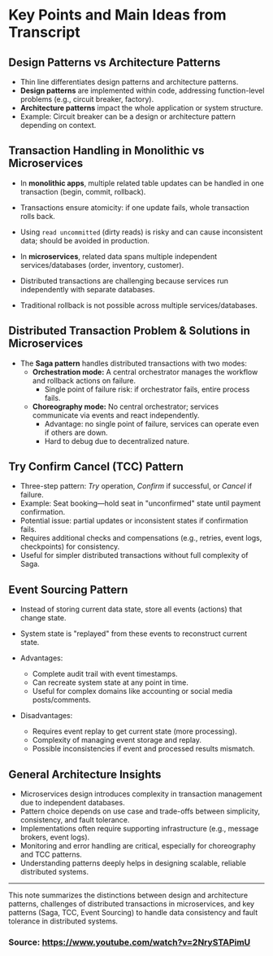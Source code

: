 # Key Points and Main Ideas from Transcript

## Design Patterns vs Architecture Patterns
- Thin line differentiates design patterns and architecture patterns.
- **Design patterns** are implemented within code, addressing function-level problems (e.g., circuit breaker, factory).
- **Architecture patterns** impact the whole application or system structure.
- Example: Circuit breaker can be a design or architecture pattern depending on context.

## Transaction Handling in Monolithic vs Microservices
- In **monolithic apps**, multiple related table updates can be handled in one transaction (begin, commit, rollback).
- Transactions ensure atomicity: if one update fails, whole transaction rolls back.
- Using `read uncommitted` (dirty reads) is risky and can cause inconsistent data; should be avoided in production.

- In **microservices**, related data spans multiple independent services/databases (order, inventory, customer).
- Distributed transactions are challenging because services run independently with separate databases.
- Traditional rollback is not possible across multiple services/databases.

## Distributed Transaction Problem & Solutions in Microservices
- The **Saga pattern** handles distributed transactions with two modes:
  - **Orchestration mode:** A central orchestrator manages the workflow and rollback actions on failure.
    - Single point of failure risk: if orchestrator fails, entire process fails.
  - **Choreography mode:** No central orchestrator; services communicate via events and react independently.
    - Advantage: no single point of failure, services can operate even if others are down.
    - Hard to debug due to decentralized nature.

## Try Confirm Cancel (TCC) Pattern
- Three-step pattern: *Try* operation, *Confirm* if successful, or *Cancel* if failure.
- Example: Seat booking—hold seat in "unconfirmed" state until payment confirmation.
- Potential issue: partial updates or inconsistent states if confirmation fails.
- Requires additional checks and compensations (e.g., retries, event logs, checkpoints) for consistency.
- Useful for simpler distributed transactions without full complexity of Saga.

## Event Sourcing Pattern
- Instead of storing current data state, store all events (actions) that change state.
- System state is "replayed" from these events to reconstruct current state.
- Advantages:
  - Complete audit trail with event timestamps.
  - Can recreate system state at any point in time.
  - Useful for complex domains like accounting or social media posts/comments.

- Disadvantages:
  - Requires event replay to get current state (more processing).
  - Complexity of managing event storage and replay.
  - Possible inconsistencies if event and processed results mismatch.

## General Architecture Insights
- Microservices design introduces complexity in transaction management due to independent databases.
- Pattern choice depends on use case and trade-offs between simplicity, consistency, and fault tolerance.
- Implementations often require supporting infrastructure (e.g., message brokers, event logs).
- Monitoring and error handling are critical, especially for choreography and TCC patterns.
- Understanding patterns deeply helps in designing scalable, reliable distributed systems.

---

This note summarizes the distinctions between design and architecture patterns, challenges of distributed transactions in microservices, and key patterns (Saga, TCC, Event Sourcing) to handle data consistency and fault tolerance in distributed systems.

### Source: https://www.youtube.com/watch?v=2NrySTAPimU